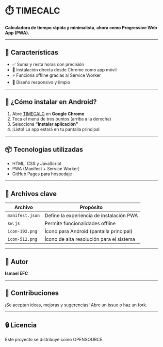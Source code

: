 # ⏱️ TIMECALC

**Calculadora de tiempo rápida y minimalista, ahora como Progressive Web App (PWA).**

---

## 🚀 Características

- ✅ Suma y resta horas con precisión
- 📱 Instalación directa desde Chrome como app móvil
- ⚡ Funciona offline gracias al Service Worker
- 🎯 Diseño responsivo y limpio

---

## 🧩 ¿Cómo instalar en Android?

1. Abre [TIMECALC](https://ismaelefc.github.io/TIMECALC/) en **Google Chrome**
2. Toca el menú de tres puntos (arriba a la derecha)
3. Selecciona **“Instalar aplicación”**
4. ¡Listo! La app estará en tu pantalla principal

---

## 📦 Tecnologías utilizadas

- HTML, CSS y JavaScript
- PWA (Manifest + Service Worker)
- GitHub Pages para hospedaje

---

## 📁 Archivos clave

| Archivo         | Propósito                                   |
|-----------------|---------------------------------------------|
| `manifest.json` | Define la experiencia de instalación PWA    |
| `sw.js`         | Permite funcionalidades offline             |
| `icon-192.png`  | Ícono para Android (pantalla principal)     |
| `icon-512.png`  | Ícono de alta resolución para el sistema    |

---

## 🧠 Autor

**Ismael EFC**  

---

## 📌 Contribuciones

¡Se aceptan ideas, mejoras y sugerencias! Abre un issue o haz un fork.

---

## 🔒 Licencia

Este proyecto se distribuye como OPENSOURCE.
